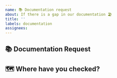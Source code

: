 ```yaml
---
name: 📚 Documentation request
about: If there is a gap in our documentation 🏖
title: ''
labels: documentation
assignees:
---
```


## 📚 Documentation Request

<!-- A clear and concise description of what you find missing or confusing -->

## 🗺️ Where have you checked?

<!-- Where in our ReadtheDocs, docstrings, ReadMe, etc have you checked? -->